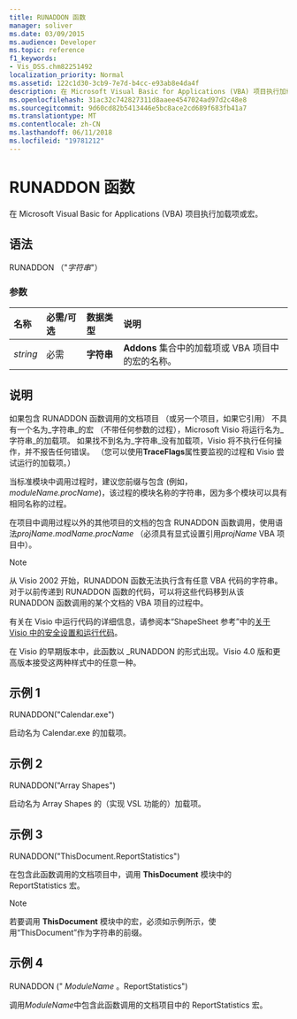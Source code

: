 ```yaml
---
title: RUNADDON 函数
manager: soliver
ms.date: 03/09/2015
ms.audience: Developer
ms.topic: reference
f1_keywords:
- Vis_DSS.chm82251492
localization_priority: Normal
ms.assetid: 122c1d30-3cb9-7e7d-b4cc-e93ab8e4da4f
description: 在 Microsoft Visual Basic for Applications (VBA) 项目执行加载项或宏。
ms.openlocfilehash: 31ac32c742827311d8aaee4547024ad97d2c48e8
ms.sourcegitcommit: 9d60cd82b5413446e5bc8ace2cd689f683fb41a7
ms.translationtype: MT
ms.contentlocale: zh-CN
ms.lasthandoff: 06/11/2018
ms.locfileid: "19781212"
---
```

# <a name="runaddon-function"></a>RUNADDON 函数

在 Microsoft Visual Basic for Applications (VBA) 项目执行加载项或宏。 
  
## <a name="syntax"></a>语法

RUNADDON （"*字符串*"） 
  
### <a name="parameters"></a>参数

|**名称**|**必需/可选**|**数据类型**|**说明**|
|:-----|:-----|:-----|:-----|
| _string_ <br/> |必需  <br/> |**字符串** <br/> | **Addons** 集合中的加载项或 VBA 项目中的宏的名称。  <br/> |
   
## <a name="remarks"></a>说明

如果包含 RUNADDON 函数调用的文档项目 （或另一个项目，如果它引用） 不具有一个名为_字符串_的宏 （不带任何参数的过程），Microsoft Visio 将运行名为_字符串_的加载项。 如果找不到名为_字符串_没有加载项，Visio 将不执行任何操作，并不报告任何错误。 （您可以使用**TraceFlags**属性要监视的过程和 Visio 尝试运行的加载项。） 
  
当标准模块中调用过程时，建议您前缀与包含 (例如， *moduleName.procName*)，该过程的模块名称的字符串，因为多个模块可以具有相同名称的过程。 
  
在项目中调用过程以外的其他项目的文档的包含 RUNADDON 函数调用，使用语法*projName.modName.procName* （必须具有显式设置引用*projName* VBA 项目中）。 
  
> [!NOTE]
>  从 Visio 2002 开始，RUNADDON 函数无法执行含有任意 VBA 代码的字符串。对于以前传递到 RUNADDON 函数的代码，可以将这些代码移到从该 RUNADDON 函数调用的某个文档的 VBA 项目的过程中。 
  
有关在 Visio 中运行代码的详细信息，请参阅本“ShapeSheet 参考”中的[关于 Visio 中的安全设置和运行代码](about-security-settings-and-running-code-in-visio-shapesheet.md)。 
  
在 Visio 的早期版本中，此函数以 _RUNADDON 的形式出现。Visio 4.0 版和更高版本接受这两种样式中的任意一种。 
  
## <a name="example-1"></a>示例 1

RUNADDON("Calendar.exe")
  
启动名为 Calendar.exe 的加载项。
  
## <a name="example-2"></a>示例 2

RUNADDON("Array Shapes")
  
启动名为 Array Shapes 的（实现 VSL 功能的）加载项。
  
## <a name="example-3"></a>示例 3

RUNADDON("ThisDocument.ReportStatistics")
  
在包含此函数调用的文档项目中，调用 **ThisDocument** 模块中的 ReportStatistics 宏。 
  
> [!NOTE]
>  若要调用 **ThisDocument** 模块中的宏，必须如示例所示，使用“ThisDocument”作为字符串的前缀。 
  
## <a name="example-4"></a>示例 4

RUNADDON (" *ModuleName* 。ReportStatistics") 
  
调用*ModuleName*中包含此函数调用的文档项目中的 ReportStatistics 宏。 
  

